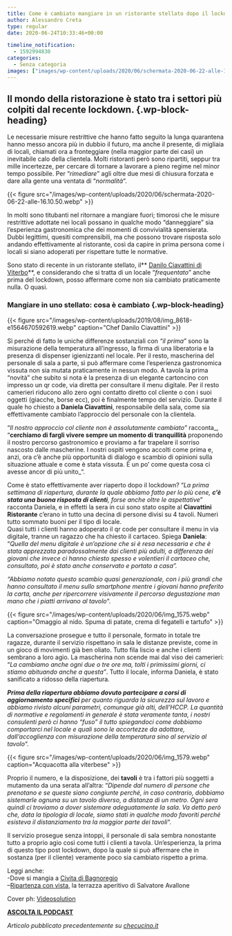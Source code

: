 ```yaml
---
title: Come è cambiato mangiare in un ristorante stellato dopo il lockdown
author: Alessandro Creta
type: regular
date: 2020-06-24T10:33:46+00:00

timeline_notification:
  - 1592994830
categories:
  - Senza categoria
images: ["images/wp-content/uploads/2020/06/schermata-2020-06-22-alle-16.09.54.webp"]
---
```

## Il mondo della ristorazione è stato tra i settori più colpiti dal recente lockdown.  {.wp-block-heading}

Le necessarie misure restrittive che hanno fatto seguito la lunga quarantena hanno messo ancora più in dubbio il futuro, ma anche il presente, di migliaia di locali, chiamati ora a fronteggiare (nella maggior parte dei casi) un inevitabile calo della clientela. Molti ristoranti però sono ripartiti, seppur tra mille incertezze, per cercare di tornare a lavorare a pieno regime nel minor tempo possibile. Per &#8220;_rimediare_&#8221; agli oltre due mesi di chiusura forzata e dare alla gente una ventata di &#8220;_normalità_&#8220;.


{{< figure src="/images/wp-content/uploads/2020/06/schermata-2020-06-22-alle-16.10.50.webp" >}}


In molti sono titubanti nel ritornare a mangiare fuori; timorosi che le misure restrittive adottate nei locali possano in qualche modo &#8220;danneggiare&#8221; sia l&#8217;esperienza gastronomica che dei momenti di convivialità spensierata. Dubbi legittimi, quesiti comprensibili, ma che possono trovare risposta solo andando effettivamente al ristorante, così da capire in prima persona come i locali si siano adoperati per rispettare tutte le normative. 

Sono stato di recente in un ristorante stellato, il** <a rel="noreferrer noopener" href="https://www.danilociavattini.com/" target="_blank">Danilo Ciavattini di Viterbo</a>**, e considerando che si tratta di un locale &#8220;_frequentato_&#8221; anche prima del lockdown, posso affermare come non sia cambiato praticamente nulla. O quasi.

### Mangiare in uno stellato: cosa è cambiato {.wp-block-heading}


{{< figure src="/images/wp-content/uploads/2019/08/img_8618-e1564670592619.webp" caption="Chef Danilo Ciavattini" >}}


Sì perché di fatto le uniche differenze sostanziali con _&#8220;il prima_&#8221; sono la misurazione della temperatura all&#8217;ingresso, la firma di una liberatoria e la presenza di dispenser igienizzanti nel locale. Per il resto, mascherina del personale di sala a parte, sì può affermare come l&#8217;esperienza gastronomica vissuta non sia mutata praticamente in nessun modo. A tavola la prima &#8220;novità&#8221; che subito si nota è la presenza di un elegante cartoncino con impresso un qr code, via diretta per consultare il menu digitale. Per il resto camerieri riducono allo zero ogni contatto diretto col cliente o con i suoi oggetti (giacche, borse ecc), poi è finalmente tempo del servizio. Durante il quale ho chiesto a **Daniela Ciavattini**, responsabile della sala, come sia effettivamente cambiato l&#8217;approccio del personale con la clientela. 

&#8220;_Il nostro approccio col cliente non è assolutamente cambiato&#8221;_ racconta_, &#8220;**cerchiamo di fargli vivere sempre un momento di tranquillità** proponendo il nostro percorso gastronomico e proviamo a far trapelare il sorriso nascosto dalle mascherine. I nostri ospiti vengono accolti come prima e, anzi, ora c&#8217;è anche più opportunità di dialogo e scambio di opinioni sulla situazione attuale e come è stata vissuta. È un po&#8217; come questa cosa ci avesse ancor di più unito_&#8220;.

Come è stato effettivamente aver riaperto dopo il lockdown? &#8220;_La prima settimana di riapertura, durante la quale abbiamo fatto per lo più cene, **c&#8217;è stata una buona risposta di clienti**, forse anche oltre le aspettative_&#8221; racconta Daniela, e in effetti la sera in cui sono stato ospite al **Ciavattini Ristorante** c&#8217;erano in tutto una decina di persone divisi su 4 tavoli. Numeri tutto sommato buoni per il tipo di locale.  
Quasi tutti i clienti hanno adoperato il qr code per consultare il menu in via digitale, tranne un ragazzo che ha chiesto il cartaceo. Spiega **Daniela**: &#8220;_Quella del menu digitale è_ _un&#8217;opzione che si è resa necessaria e che è stata apprezzata paradossalmente dai clienti più adulti, a differenza dei giovani che invece ci hanno chiesto spesso e volentieri il cartaceo che, consultato, poi è stato anche conservato e portato a casa&#8221;._

 _&#8220;Abbiamo notato questo scambio quasi generazionale, con i più grandi che hanno consultato il menu sullo smartphone mentre i giovani hanno preferito la carta, anche per ripercorrere visivamente il percorso degustazione man mano che i piatti arrivano al tavolo_&#8220;.


{{< figure src="/images/wp-content/uploads/2020/06/img_1575.webp" caption="Omaggio al nido. Spuma di patate, crema di fegatelli e tartufo" >}}


La conversazione prosegue e tutto il personale, formato in totale tre ragazze, durante il servizio rispettano in sala le distanze previste, come in un gioco di movimenti già ben oliato. Tutto fila liscio e anche i clienti sembrano a loro agio. La mascherina non scende mai dal viso dei camerieri: &#8220;_La cambiamo anche ogni due o tre ore ma, tolti i primissimi giorni, ci stiamo abituando anche a questa&#8221;_. Tutto il locale, informa Daniela, è stato sanificato a ridosso della riapertura.

_**Prima della riapertura abbiamo dovuto partecipare a corsi di aggiornamento specifici** per quanto riguarda la sicurezza sul lavoro e abbiamo rivisto alcuni parametri, comunque già alti, dell&#8217;HCCP. La quantità di normative e regolamenti in generale è stata veramente tanta, i nostri consulenti però ci hanno &#8220;fuso&#8221; il tutto spiegandoci come dobbiamo comportarci nel locale e quali sono le accortezze da adottare, dall&#8217;accoglienza con misurazione della temperatura sino al servizio al tavolo_&#8220;. 


{{< figure src="/images/wp-content/uploads/2020/06/img_1579.webp" caption="Acquacotta alla viterbese" >}}


Proprio il numero, e la disposizione, dei **tavoli** è tra i fattori più soggetti a mutamento da una serata all&#8217;altra: &#8220;_Dipende dal numero di persone che prenotano e se queste siano congiunte perché, in caso contrario, dobbiamo sistemarle ognuna su un tavolo diverso, a distanza di un metro. Ogni sera quindi ci troviamo a dover sistemare adeguatamente la sala. Va detto però che, data la tipologia di locale, siamo stati in qualche modo favoriti perché esisteva il distanziamento tra la maggior parte dei tavoli_&#8220;.

Il servizio prosegue senza intoppi, il personale di sala sembra nonostante tutto a proprio agio così come tutti i clienti a tavola. Un&#8217;esperienza, la prima di questo tipo post lockdown, dopo la quale si può affermare che in sostanza (per il cliente) veramente poco sia cambiato rispetto a prima.

Leggi anche:  
-Dove si mangia a <a rel="noreferrer noopener" href="https://aleepepe.com/2020/05/25/dove-si-mangia-civita-bagnoregio/" target="_blank">Civita di Bagnoregio</a>  
&#8211;<a rel="noreferrer noopener" href="https://aleepepe.com/2020/06/12/terrazza-cetaria-ristorante-avallone/" target="_blank">Ripartenza con vista</a>, la terrazza aperitivo di Salvatore Avallone

Cover ph: <a href="https://www.videosolution.it/" target="_blank" rel="noreferrer noopener">Videosolution</a>

<p class="has-text-align-center">
  <a rel="noreferrer noopener" href="https://apple.co/352xcOm" target="_blank"><strong>ASCOLTA IL PODCAST</strong></a>
</p>

_Articolo pubblicato precedentemente su <a rel="noreferrer noopener" href="https://www.checucino.it/" target="_blank">checucino.it</a>_